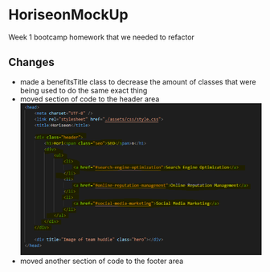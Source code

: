# HoriseonMockUp

Week 1 bootcamp homework that we needed to refactor

## Changes
- made a benefitsTitle class to decrease the amount of classes that were being used to do the same exact thing
- moved section of code to the header area
![Image of header_change](https://github.com/Alkathos/HoriseonMockUp/blob/main/readme_images/header_change.PNG)
- moved another section of code to the footer area
